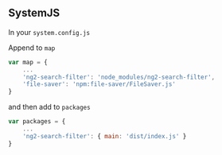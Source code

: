 ## SystemJS

In your `system.config.js`

Append to `map`

```js
var map = {
    ...
    'ng2-search-filter': 'node_modules/ng2-search-filter',
    'file-saver': 'npm:file-saver/FileSaver.js'
}
```

and then add to `packages`

```js
var packages = {
    ...
    'ng2-search-filter': { main: 'dist/index.js' }
}
````
